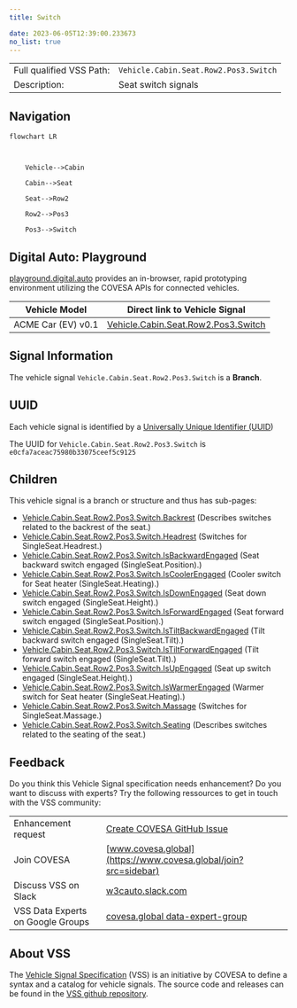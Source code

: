 ```yaml
---
title: Switch

date: 2023-06-05T12:39:00.233673
no_list: true
---
```



| | |
|---|---|
| Full qualified VSS Path: | `Vehicle.Cabin.Seat.Row2.Pos3.Switch` |
| Description: | Seat switch signals |

## Navigation

```mermaid
flowchart LR



    Vehicle-->Cabin

    Cabin-->Seat

    Seat-->Row2

    Row2-->Pos3

    Pos3-->Switch

```


## Digital Auto: Playground

[playground.digital.auto](http://digital.auto) provides an in-browser, rapid prototyping environment utilizing the COVESA APIs for connected vehicles. 

| Vehicle Model | Direct link to Vehicle Signal |
|---|---|
| ACME Car (EV) v0.1 | [Vehicle.Cabin.Seat.Row2.Pos3.Switch](https://digitalauto.netlify.app/model/STLWzk1WyqVVLbfymb4f/cvi/list/Vehicle.Cabin.Seat.Row2.Pos3.Switch/) |


## Signal Information




The vehicle signal `Vehicle.Cabin.Seat.Row2.Pos3.Switch` is a **Branch**.





## UUID

Each vehicle signal is identified by a [Universally Unique Identifier (UUID](https://en.wikipedia.org/wiki/Universally_unique_identifier))

The UUID for `Vehicle.Cabin.Seat.Row2.Pos3.Switch` is `e0cfa7aceac75980b33075ceef5c9125`

## Children

This vehicle signal is a branch or structure and thus has sub-pages:

- [Vehicle.Cabin.Seat.Row2.Pos3.Switch.Backrest](backrest/) (Describes switches related to the backrest of the seat.)
- [Vehicle.Cabin.Seat.Row2.Pos3.Switch.Headrest](headrest/) (Switches for SingleSeat.Headrest.)
- [Vehicle.Cabin.Seat.Row2.Pos3.Switch.IsBackwardEngaged](isbackwardengaged/) (Seat backward switch engaged (SingleSeat.Position).)
- [Vehicle.Cabin.Seat.Row2.Pos3.Switch.IsCoolerEngaged](iscoolerengaged/) (Cooler switch for Seat heater (SingleSeat.Heating).)
- [Vehicle.Cabin.Seat.Row2.Pos3.Switch.IsDownEngaged](isdownengaged/) (Seat down switch engaged (SingleSeat.Height).)
- [Vehicle.Cabin.Seat.Row2.Pos3.Switch.IsForwardEngaged](isforwardengaged/) (Seat forward switch engaged (SingleSeat.Position).)
- [Vehicle.Cabin.Seat.Row2.Pos3.Switch.IsTiltBackwardEngaged](istiltbackwardengaged/) (Tilt backward switch engaged (SingleSeat.Tilt).)
- [Vehicle.Cabin.Seat.Row2.Pos3.Switch.IsTiltForwardEngaged](istiltforwardengaged/) (Tilt forward switch engaged (SingleSeat.Tilt).)
- [Vehicle.Cabin.Seat.Row2.Pos3.Switch.IsUpEngaged](isupengaged/) (Seat up switch engaged (SingleSeat.Height).)
- [Vehicle.Cabin.Seat.Row2.Pos3.Switch.IsWarmerEngaged](iswarmerengaged/) (Warmer switch for Seat heater (SingleSeat.Heating).)
- [Vehicle.Cabin.Seat.Row2.Pos3.Switch.Massage](massage/) (Switches for SingleSeat.Massage.)
- [Vehicle.Cabin.Seat.Row2.Pos3.Switch.Seating](seating/) (Describes switches related to the seating of the seat.)


## Feedback

Do you think this Vehicle Signal specification needs enhancement? Do you want to discuss with experts? Try the following ressources to get in touch with the VSS community:

| | |
|---|---|
| Enhancement request | [Create COVESA GitHub Issue](https://github.com/COVESA/vehicle_signal_specification/issues/new?body=Please+describe+your+feedback&title=Signal+feedback+Vehicle.Cabin.Seat.Row2.Pos3.Switch) |
| Join COVESA | [www.covesa.global](https://www.covesa.global/join?src=sidebar) |
| Discuss VSS on Slack | [w3cauto.slack.com](http://w3cauto.slack.com/) |
| VSS Data Experts on Google Groups | [covesa.global data-expert-group](https://groups.google.com/a/covesa.global/g/data-expert-group) |

## About VSS

The [Vehicle Signal Specification](https://covesa.github.io/vehicle_signal_specification/) (VSS)
is an initiative by COVESA to define a syntax and a catalog for vehicle signals.
The source code and releases can be found in the [VSS github repository](https://github.com/COVESA/vehicle_signal_specification).

